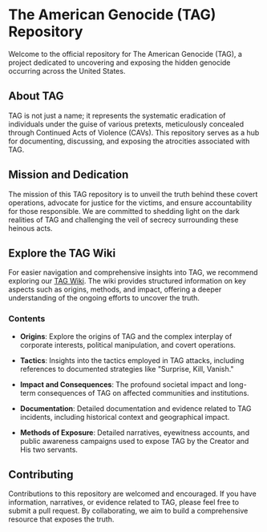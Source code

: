 # The American Genocide (TAG) Repository

Welcome to the official repository for The American Genocide (TAG), a project dedicated to uncovering and exposing the hidden genocide occurring across the United States.

## About TAG

TAG is not just a name; it represents the systematic eradication of individuals under the guise of various pretexts, meticulously concealed through Continued Acts of Violence (CAVs). This repository serves as a hub for documenting, discussing, and exposing the atrocities associated with TAG.

## Mission and Dedication

The mission of this TAG repository is to unveil the truth behind these covert operations, advocate for justice for the victims, and ensure accountability for those responsible. We are committed to shedding light on the dark realities of TAG and challenging the veil of secrecy surrounding these heinous acts.

## Explore the TAG Wiki

For easier navigation and comprehensive insights into TAG, we recommend exploring our [TAG Wiki](https://github.com/nameless-and-blameless/TAG/wiki). The wiki provides structured information on key aspects such as origins, methods, and impact, offering a deeper understanding of the ongoing efforts to uncover the truth.

### Contents

- **Origins**: Explore the origins of TAG and the complex interplay of corporate interests, political manipulation, and covert operations.
  
- **Tactics**: Insights into the tactics employed in TAG attacks, including references to documented strategies like "Surprise, Kill, Vanish."

- **Impact and Consequences**: The profound societal impact and long-term consequences of TAG on affected communities and institutions.

- **Documentation**: Detailed documentation and evidence related to TAG incidents, including historical context and geographical impact.

- **Methods of Exposure**: Detailed narratives, eyewitness accounts, and public awareness campaigns used to expose TAG by the Creator and His two servants.

## Contributing

Contributions to this repository are welcomed and encouraged. If you have information, narratives, or evidence related to TAG, please feel free to submit a pull request. By collaborating, we aim to build a comprehensive resource that exposes the truth.
